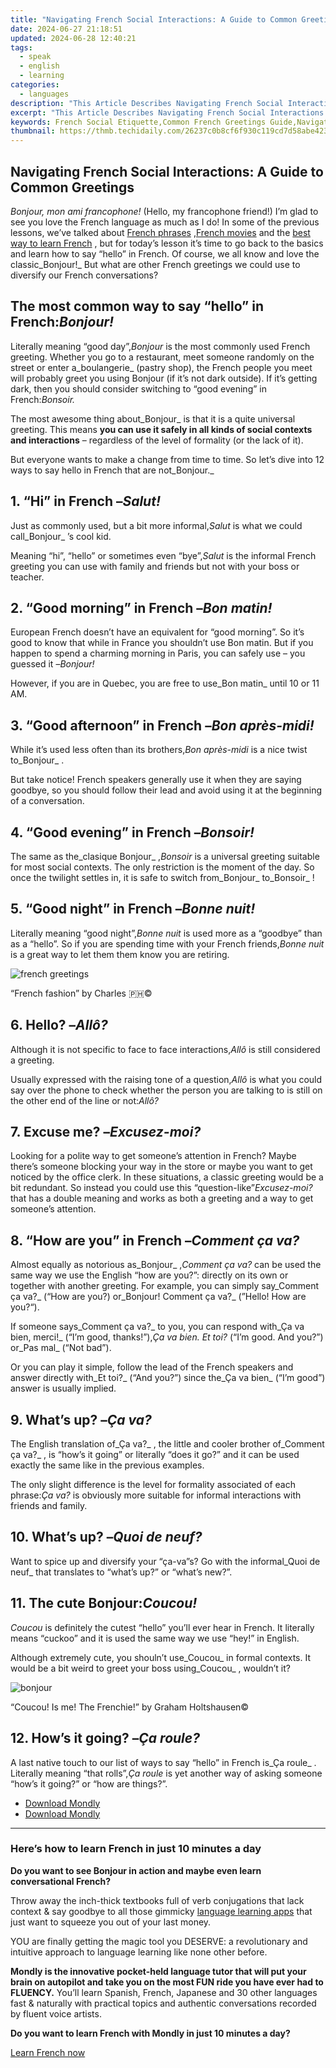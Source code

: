 ```yaml
---
title: "Navigating French Social Interactions: A Guide to Common Greetings"
date: 2024-06-27 21:18:51
updated: 2024-06-28 12:40:21
tags:
  - speak
  - english
  - learning
categories:
  - languages
description: "This Article Describes Navigating French Social Interactions: A Guide to Common Greetings"
excerpt: "This Article Describes Navigating French Social Interactions: A Guide to Common Greetings"
keywords: French Social Etiquette,Common French Greetings Guide,Navigating Cultural Etiquette,French Interaction Customs,Greeting Practices in France,Mastering Social Etiquette,Cultural Norms in French Society
thumbnail: https://thmb.techidaily.com/26237c0b8cf6f930c119cd7d58abe423d11d796e2ad6cf886d90c9a4679357e1.jpg
---
```


## Navigating French Social Interactions: A Guide to Common Greetings

_Bonjour, mon ami francophone!_ (Hello, my francophone friend!) I’m glad to see you love the French language as much as I do! In some of the previous lessons, we’ve talked about [French phrases](https://shop.mondly.com/affiliate.php?ACCOUNT=ATISTUDI&AFFILIATE=108875&PATH=https://www.mondly.com?AFFILIATE=108875) ,[French movies](https://shop.mondly.com/affiliate.php?ACCOUNT=ATISTUDI&AFFILIATE=108875&PATH=https://www.mondly.com?AFFILIATE=108875) and the [best way to learn French](https://shop.mondly.com/affiliate.php?ACCOUNT=ATISTUDI&AFFILIATE=108875&PATH=https://www.mondly.com?AFFILIATE=108875) , but for today’s lesson it’s time to go back to the basics and learn how to say “hello” in French. Of course, we all know and love the classic_Bonjour!_ But what are other French greetings we could use to diversify our French conversations?

## The most common way to say “hello” in French:_Bonjour!_

 Literally meaning “good day”,_Bonjour_ is the most commonly used French greeting. Whether you go to a restaurant, meet someone randomly on the street or enter a_boulangerie_ (pastry shop), the French people you meet will probably greet you using Bonjour (if it’s not dark outside). If it’s getting dark, then you should consider switching to “good evening” in French:_Bonsoir._

 The most awesome thing about_Bonjour_ is that it is a quite universal greeting. This means **you can use it safely in all kinds of social contexts and interactions** – regardless of the level of formality (or the lack of it).

 But everyone wants to make a change from time to time. So let’s dive into 12 ways to say hello in French that are not_Bonjour._

## 1\. “Hi” in French –_Salut!_

 Just as commonly used, but a bit more informal,_Salut_ is what we could call_Bonjour_ ’s cool kid.

 Meaning “hi”, “hello” or sometimes even “bye”,_Salut_ is the informal French greeting you can use with family and friends but not with your boss or teacher.

## 2\. “Good morning” in French –_Bon matin!_

 European French doesn’t have an equivalent for “good morning”. So it’s good to know that while in France you shouldn’t use Bon matin. But if you happen to spend a charming morning in Paris, you can safely use – you guessed it –_Bonjour!_

 However, if you are in Quebec, you are free to use_Bon matin_ until 10 or 11 AM.

## 3\. “Good afternoon” in French –_Bon après-midi!_

 While it’s used less often than its brothers,_Bon après-midi_ is a nice twist to_Bonjour_ .

 But take notice! French speakers generally use it when they are saying goodbye, so you should follow their lead and avoid using it at the beginning of a conversation.

## 4\. “Good evening” in French –_Bonsoir!_

 The same as the_clasique Bonjour_ ,_Bonsoir_ is a universal greeting suitable for most social contexts. The only restriction is the moment of the day. So once the twilight settles in, it is safe to switch from_Bonjour_ to_Bonsoir_ !

## 5\. “Good night” in French –_Bonne nuit!_

 Literally meaning “good night”,_Bonne nuit_ is used more as a “goodbye” than as a “hello”. So if you are spending time with your French friends,_Bonne nuit_ is a great way to let them them know you are retiring.

![french greetings](https://edge.mondly.com/blog/wp-content/uploads/2019/11/french-greetings-scaled-722x960.jpg "How To Say Hello In French: 12 Useful French Greetings 2")

 “French fashion” by Charles 🇵🇭©

## 6\. Hello? –_Allô?_

 Although it is not specific to face to face interactions,_Allô_ is still considered a greeting.

 Usually expressed with the raising tone of a question,_Allô_ is what you could say over the phone to check whether the person you are talking to is still on the other end of the line or not:_Allô?_

## 7\. Excuse me? –_Excusez-moi?_

 Looking for a polite way to get someone’s attention in French? Maybe there’s someone blocking your way in the store or maybe you want to get noticed by the office clerk. In these situations, a classic greeting would be a bit redundant. So instead you could use this “question-like”_Excusez-moi?_ that has a double meaning and works as both a greeting and a way to get someone’s attention.

## 8\. “How are you” in French –_Comment ça va?_

 Almost equally as notorious as_Bonjour_ ,_Comment ça va?_ can be used the same way we use the English “how are you?”: directly on its own or together with another greeting. For example, you can simply say_Comment ça va?_ (“How are you?) or_Bonjour! Comment ça va?_ (”Hello! How are you?“).

 If someone says_Comment ça va?_ to you, you can respond with_Ça va bien, merci!_ (“I’m good, thanks!”),_Ça va bien. Et toi?_ (“I’m good. And you?”) or_Pas mal_ (“Not bad”).

 Or you can play it simple, follow the lead of the French speakers and answer directly with_Et toi?_ (“And you?”) since the_Ça va bien_ (“I’m good”) answer is usually implied.

## 9\. What’s up? –_Ça va?_

 The English translation of_Ça va?_ , the little and cooler brother of_Comment ça va?_ , is “how’s it going” or literally “does it go?” and it can be used exactly the same like in the previous examples.

 The only slight difference is the level for formality associated of each phrase:_Ça va?_ is obviously more suitable for informal interactions with friends and family.

## 10\. What’s up? –_Quoi de neuf?_

 Want to spice up and diversify your “ça-va”s? Go with the informal_Quoi de neuf_ that translates to “what’s up?” or “what’s new?”.

## 11\. The cute Bonjour:_Coucou!_

_Coucou_ is definitely the cutest “hello” you’ll ever hear in French. It literally means “cuckoo” and it is used the same way we use “hey!” in English.

 Although extremely cute, you shouln’t use_Coucou_ in formal contexts. It would be a bit weird to greet your boss using_Coucou_ , wouldn’t it?

![bonjour](https://edge.mondly.com/blog/wp-content/uploads/2019/11/bonjour-scaled-960x641.jpg "How To Say Hello In French: 12 Useful French Greetings 3")

 “Coucou! Is me! The Frenchie!” by Graham Holtshausen©

## 12\. How’s it going? –_Ça roule?_

 A last native touch to our list of ways to say “hello” in French is_Ça roule_ . Literally meaning “that rolls”,_Ça roule_ is yet another way of asking someone “how’s it going?” or “how are things?”.

* [Download Mondly](https://www.facebook.com/sharer/sharer.php?u=https%3A%2F%2Fwww.mondly.com%2Fblog%2Fhow-to-say-hello-in-french-12-useful-french-greetings-beyond-bonjour%2F&t=How+to+Say+Hello+in+French%3A+12+Useful+French+Greetings "Share on Facebook")
* [Download Mondly](https://shop.mondly.com/affiliate.php?ACCOUNT=ATISTUDI&AFFILIATE=108875&PATH=https://www.mondly.com?AFFILIATE=108875)

---

### Here’s how to learn French in just 10 minutes a day

 **Do you want to see Bonjour in action and maybe even learn conversational French?**

 Throw away the inch-thick textbooks full of verb conjugations that lack context & say goodbye to all those gimmicky [language learning apps](https://shop.mondly.com/affiliate.php?ACCOUNT=ATISTUDI&AFFILIATE=108875&PATH=https://www.mondly.com?AFFILIATE=108875) that just want to squeeze you out of your last money.

 YOU are finally getting the magic tool you DESERVE: a revolutionary and intuitive approach to language learning like none other before.

 **Mondly is the innovative pocket-held language tutor that will put your brain on autopilot and take you on the most FUN ride you have ever had to FLUENCY.** You’ll learn Spanish, French, Japanese and 30 other languages fast & naturally with practical topics and authentic conversations recorded by fluent voice artists.

**Do you want to learn French with Mondly in just 10 minutes a day?**

[Learn French now](https://adjt.mondly.com/5ixfg4k?campaign=blog-post-id-3619&fallback=https%3A%2F%2Fapp.mondly.com%3Futm%5Fmedium%3Dblog%5Fblog-post-id-3619%26utm%5Fsource%3Dblog-post-id-3619&redirect%5Fmacos=https%3A%2F%2Fapp.mondly.com%3Futm%5Fmedium%3Dblog%5Fblog-post-id-3619%26utm%5Fsource%3Dblog-post-id-3619&redirect%5Fandroid=https%3A%2F%2Fplay.google.com%2Fstore%2Fapps%2Fdetails%3Fid%3Dcom.atistudios.mondly.languages%3Futm%5Fmedium%3Dblog%5Fblog-post-id-3619%26utm%5Fsource%3Dblog-post-id-3619&redirect%5Fios=https%3A%2F%2Fapps.apple.com%2Fapp%2Fapple-store%2Fid987873536%3Fpt%3D78954800%26ct%3Dblog-post-id-3619%26mt%3D8 "Learn French now")

<ins class="adsbygoogle"
     style="display:block"
     data-ad-format="autorelaxed"
     data-ad-client="ca-pub-7571918770474297"
     data-ad-slot="1223367746"></ins>



<ins class="adsbygoogle"
     style="display:block"
     data-ad-client="ca-pub-7571918770474297"
     data-ad-slot="8358498916"
     data-ad-format="auto"
     data-full-width-responsive="true"></ins>
